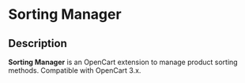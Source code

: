 # Sorting Manager

## Description
**Sorting Manager** is an OpenCart extension to manage product sorting methods.
Compatible with OpenCart 3.x.
